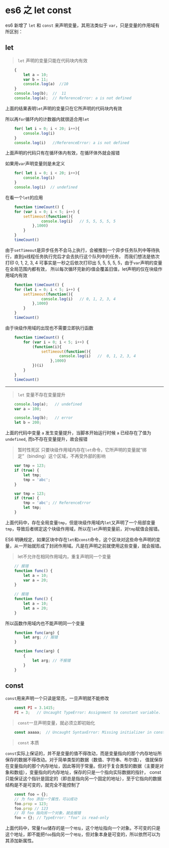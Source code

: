 # es6 之 let const

es6 新增了 `let` 和 `const` 来声明变量，其用法类似于 `var`，只是变量的作用域有所区别：

## let

> `let` 声明的变量只能在代码块内有效

```js
    {
        let a = 10;
        var b = 11;
        console.log(a)  //10
    }
    console.log(b);  //  11
    console.log(a);  // ReferenceError: a is not defined 
```
上面的结果表明`let`声明的变量只在它所声明的代码块内有效

所以再`for`循环内的计数器内就很适合用`let`
```js
    for( let i = 0; i < 20; i++){
        console.log(i)
    }
    console.log(i)   //ReferenceError: a is not defined 
```
上面声明的代码只有在循环体内有效，在循环体外就会报错

如果用`var`声明变量则是未定义
```js
    for( let i = 0; i < 20; i++){
        console.log(i)
    }
    console.log(i)  // undefined
```

在看一个`let`的应用

```js
    function timeCount() {
    for (var i = 0; i < 5; i++) {
        setTimeout(function(){
                console.log(i)   // 5, 5, 5, 5, 5
            },1000)
        }
    }
    timeCount()
```
由于`setTimeout`是异步任务不会马上执行，会被推到一个异步任务队列中等待执行，直到js线程任务执行完后才会去执行这个队列中的任务，
而我们想法是依次打印 0, 1, 2, 3, 4 可事实是一秒之后依次打印出  5, 5, 5, 5, 5，由于`var`声明的变量在全局范围内都有效，
所以每次循环完新的i值会覆盖旧值，let声明的仅在块级作用域内有效

```js
    function timeCount() {
    for (let i = 0; i < 5; i++) {
        setTimeout(function(){
                console.log(i)   // 0, 1, 2, 3, 4
            },1000)
        }
    }
    timeCount()
```
由于块级作用域的出现也不需要立即执行函数

```js
    function timeCount() {
        for (var i = 0; i < 5; i++) {
            (function(i){
                setTimeout(function(){
                        console.log(i)   //  0, 1, 2, 3, 4
                    },1000)
            })(i)
        }
    }
    timeCount()
```

---

> `let` 变量不存在变量提升

```js
    console.log(a);   // undefined
    var a = 100;

    console.log(b);   // error
    let b = 200;
```
上面的代码中变量 `a` 发生变量提升，当脚本开始运行时候 `a` 已经存在了值为 `undefined`, 而`b`不存在变量提升，故会报错

> 暂时性死区
只要块级作用域内存在`let`命令，它所声明的变量就“绑定”（binding）这个区域，不再受外部的影响

``` js
    var tmp = 123;
    if (true) {
        let tmp;
        tmp = 'abc';    
    }
```

``` js
    var tmp = 123;
    if (true) {
        tmp = 'abc'; // ReferenceError
        let tmp;
    }
```
上面代码中，存在全局变量`tmp`，但是块级作用域内`let`又声明了一个局部变量`tmp`，导致后者绑定这个块级作用域，所以在`let`声明变量前，对`tmp`赋值会报错。

ES6 明确规定，如果区块中存在`let`和`const`命令，这个区块对这些命令声明的变量，从一开始就形成了封闭作用域。凡是在声明之前就使用这些变量，就会报错。

> let不允许在相同作用域内，重复声明同一个变量
```js
    // 报错
    function func() {
        let a = 10;
        var a = 20;
    }
    
    // 报错
    function func() {
        let a = 10;
        let a = 20;
    }
```
所以函数作用域内也不能声明同一个变量

```js
    function func(arg) {
        let arg; // 报错
    }

    function func(arg) {
        {
            let arg; // 不报错
        }
    }
```

## const
`const`用来声明一个只读是常亮，一旦声明就不能修改

```js
    const PI = 3.1415;
    PI = 3;   // Uncaught TypeError: Assignment to constant variable.
```

> `const`一旦声明变量，就必须立即初始化
```js
    const aaaaa;  // Uncaught SyntaxError: Missing initializer in const declaration
```

> `const` 本质

`const`实际上保证的，并不是变量的值不得改动，而是变量指向的那个内存地址所保存的数据不得改动。对于简单类型的数据（数值、字符串、布尔值），
值就保存在变量指向的那个内存地址，因此等同于常量。但对于复合类型的数据（主要是对象和数组），变量指向的内存地址，保存的只是一个指向实际数据的指针，
const只能保证这个指针是固定的（即总是指向另一个固定的地址），至于它指向的数据结构是不是可变的，就完全不能控制了

```js
    const foo = {};
    // 为 foo 添加一个属性，可以成功
    foo.prop = 123;
    foo.prop // 123
    // 将 foo 指向另一个对象，就会报错
    foo = {}; // TypeError: "foo" is read-only
```
上面代码中，常量`foo`储存的是一个`地址`，这个地址指向一个对象。不可变的只是这个地址，即不能把`foo`指向另一个`地址`，但对象本身是可变的，所以依然可以为其添加新属性。







